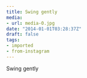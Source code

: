 ```yaml
---
title: Swing gently
media:
- url: media-0.jpg
date: "2014-01-01T03:28:37Z"
draft: false
tags:
- imported
- from-instagram
---
```

Swing gently
